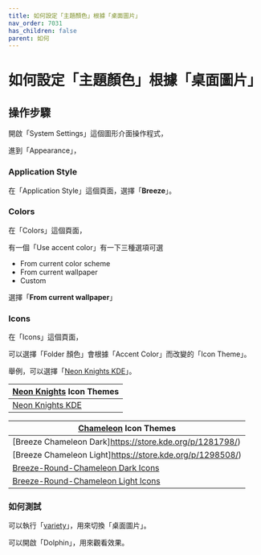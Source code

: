 ```yaml
---
title: 如何設定「主題顏色」根據「桌面圖片」
nav_order: 7031
has_children: false
parent: 如何
---
```



# 如何設定「主題顏色」根據「桌面圖片」


## 操作步驟

開啟「System Settings」這個圖形介面操作程式，

進到「Appearance」，


### Application Style

在「Application Style」這個頁面，選擇「**Breeze**」。


### Colors

在「Colors」這個頁面，

有一個「Use accent color」有一下三種選項可選

* From current color scheme
* From current wallpaper
* Custom

選擇「**From current wallpaper**」


### Icons

在「Icons」這個頁面，

可以選擇「Folder 顏色」會根據「Accent Color」而改變的「Icon Theme」。

舉例，可以選擇「[Neon Knights KDE](https://store.kde.org/p/1397764/)」。


| [Neon Knights](https://www.opencode.net/ju1464/Neon_Knights/-/tree/master/Icons/Neon-Knights-KDE?ref_type=heads) Icon Themes |
| --- |
| [Neon Knights KDE](https://store.kde.org/p/1397764/) |


| [Chameleon](https://github.com/L4ki/Breeze-Chameleon-Icons) Icon Themes |
| --- |
| [Breeze Chameleon Dark]https://store.kde.org/p/1281798/) |
| [Breeze Chameleon Light]https://store.kde.org/p/1298508/) |
| [Breeze-Round-Chameleon Dark Icons](https://store.kde.org/p/1608771) |
| [Breeze-Round-Chameleon Light Icons](https://store.kde.org/p/1608766) |



### 如何測試

可以執行「[variety](https://github.com/varietywalls/variety)」，用來切換「桌面圖片」。

可以開啟「Dolphin」，用來觀看效果。
